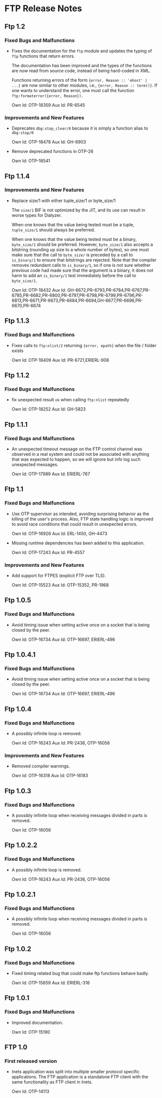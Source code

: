 # FTP Release Notes

## Ftp 1.2

### Fixed Bugs and Malfunctions

* Fixes the documentation for the `ftp` module and updates the typing of `ftp` functions that return errors.

  The documentation has been improved and the types of the functions are now read from source code, instead of being hard-coded in XML.

  Functions returning errors of the form `{error, Reason :: 'ehost' | ...}` are now similar to other modules, i.e., `{error, Reason :: term()}`. If one wants to understand the error, one must call the function `ftp:formaterror({error, Reason})`.

  Own Id: OTP-18359 Aux Id: PR-6545

### Improvements and New Features

* Deprecates `dbg:stop_clear/0` because it is simply a function alias to `dbg:stop/0`

  Own Id: OTP-18478 Aux Id: GH-6903
* Remove deprecated functions in OTP-26

  Own Id: OTP-18541

## Ftp 1.1.4

### Improvements and New Features

* Replace size/1 with either tuple_size/1 or byte_size/1

  The `size/1` BIF is not optimized by the JIT, and its use can result in worse types for Dialyzer.

  When one knows that the value being tested must be a tuple, `tuple_size/1` should always be preferred.

  When one knows that the value being tested must be a binary, `byte_size/1` should be preferred. However, `byte_size/1` also accepts a bitstring (rounding up size to a whole number of bytes), so one must make sure that the call to `byte_size/` is preceded by a call to `is_binary/1` to ensure that bitstrings are rejected. Note that the compiler removes redundant calls to `is_binary/1`, so if one is not sure whether previous code had made sure that the argument is a binary, it does not harm to add an `is_binary/1` test immediately before the call to `byte_size/1`.

  Own Id: OTP-18432 Aux Id: GH-6672,PR-6793,PR-6784,PR-6787,PR-6785,PR-6682,PR-6800,PR-6797,PR-6798,PR-6799,PR-6796,PR-6813,PR-6671,PR-6673,PR-6684,PR-6694,GH-6677,PR-6696,PR-6670,PR-6674

## Ftp 1.1.3

### Fixed Bugs and Malfunctions

* Fixes calls to `ftp:nlist/2` returning `{error, epath}` when the file / folder exists

  Own Id: OTP-18409 Aux Id: PR-6721,ERIERL-908

## Ftp 1.1.2

### Fixed Bugs and Malfunctions

* fix unexpected result `ok` when calling `ftp:nlist` repeatedly

  Own Id: OTP-18252 Aux Id: GH-5823

## Ftp 1.1.1

### Fixed Bugs and Malfunctions

* An unexpected timeout message on the FTP control channel was observed in a real system and could not be associated with anything that was expected to happen, so we will ignore but info log such unexpected messages.

  Own Id: OTP-17989 Aux Id: ERIERL-767

## Ftp 1.1

### Fixed Bugs and Malfunctions

* Use OTP supervisor as intended, avoiding surprising behavior as the killing of the user's process. Also, FTP state handling logic is improved to avoid race conditions that could result in unexpected errors.

  Own Id: OTP-16926 Aux Id: ERL-1450, GH-4473
* Missing runtime dependencies has been added to this application.

  Own Id: OTP-17243 Aux Id: PR-4557

### Improvements and New Features

* Add support for FTPES (explicit FTP over TLS).

  Own Id: OTP-15523 Aux Id: OTP-15352, PR-1968

## Ftp 1.0.5

### Fixed Bugs and Malfunctions

* Avoid timing issue when setting active once on a socket that is being closed by the peer.

  Own Id: OTP-16734 Aux Id: OTP-16697, ERIERL-496

## Ftp 1.0.4.1

### Fixed Bugs and Malfunctions

* Avoid timing issue when setting active once on a socket that is being closed by the peer.

  Own Id: OTP-16734 Aux Id: OTP-16697, ERIERL-496

## Ftp 1.0.4

### Fixed Bugs and Malfunctions

* A possibly infinite loop is removed.

  Own Id: OTP-16243 Aux Id: PR-2436, OTP-16056

### Improvements and New Features

* Removed compiler warnings.

  Own Id: OTP-16318 Aux Id: OTP-16183

## Ftp 1.0.3

### Fixed Bugs and Malfunctions

* A possibly infinite loop when receiving messages divided in parts is removed.

  Own Id: OTP-16056

## Ftp 1.0.2.2

### Fixed Bugs and Malfunctions

* A possibly infinite loop is removed.

  Own Id: OTP-16243 Aux Id: PR-2436, OTP-16056

## Ftp 1.0.2.1

### Fixed Bugs and Malfunctions

* A possibly infinite loop when receiving messages divided in parts is removed.

  Own Id: OTP-16056

## Ftp 1.0.2

### Fixed Bugs and Malfunctions

* Fixed timing related bug that could make ftp functions behave badly.

  Own Id: OTP-15659 Aux Id: ERIERL-316

## Ftp 1.0.1

### Fixed Bugs and Malfunctions

* Improved documentation.

  Own Id: OTP-15190

## FTP 1.0

### First released version

* Inets application was split into multiple smaller protocol specific applications. The FTP application is a standalone FTP client with the same functionality as FTP client in Inets.

  Own Id: OTP-14113
